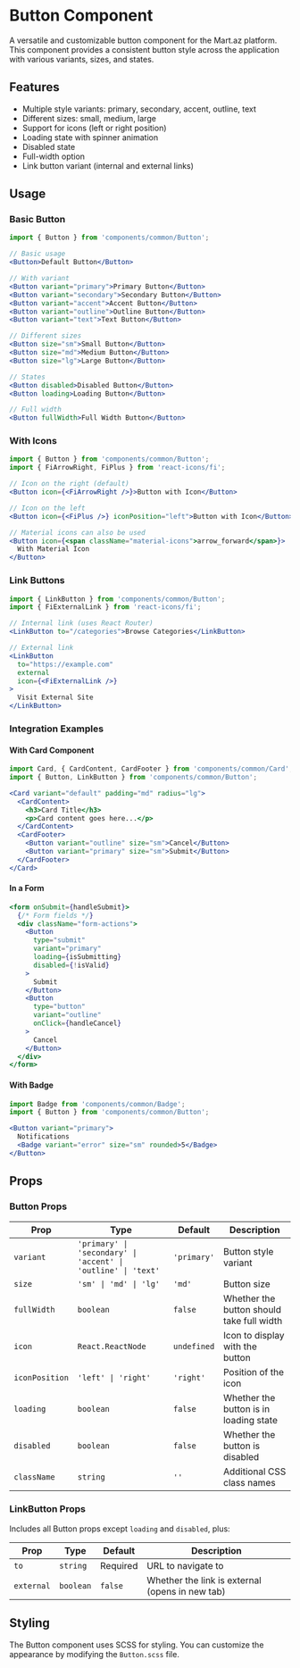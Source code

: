 # Button Component

A versatile and customizable button component for the Mart.az platform. This component provides a consistent button style across the application with various variants, sizes, and states.

## Features

- Multiple style variants: primary, secondary, accent, outline, text
- Different sizes: small, medium, large
- Support for icons (left or right position)
- Loading state with spinner animation
- Disabled state
- Full-width option
- Link button variant (internal and external links)

## Usage

### Basic Button

```jsx
import { Button } from 'components/common/Button';

// Basic usage
<Button>Default Button</Button>

// With variant
<Button variant="primary">Primary Button</Button>
<Button variant="secondary">Secondary Button</Button>
<Button variant="accent">Accent Button</Button>
<Button variant="outline">Outline Button</Button>
<Button variant="text">Text Button</Button>

// Different sizes
<Button size="sm">Small Button</Button>
<Button size="md">Medium Button</Button>
<Button size="lg">Large Button</Button>

// States
<Button disabled>Disabled Button</Button>
<Button loading>Loading Button</Button>

// Full width
<Button fullWidth>Full Width Button</Button>
```

### With Icons

```jsx
import { Button } from 'components/common/Button';
import { FiArrowRight, FiPlus } from 'react-icons/fi';

// Icon on the right (default)
<Button icon={<FiArrowRight />}>Button with Icon</Button>

// Icon on the left
<Button icon={<FiPlus />} iconPosition="left">Button with Icon</Button>

// Material icons can also be used
<Button icon={<span className="material-icons">arrow_forward</span>}>
  With Material Icon
</Button>
```

### Link Buttons

```jsx
import { LinkButton } from 'components/common/Button';
import { FiExternalLink } from 'react-icons/fi';

// Internal link (uses React Router)
<LinkButton to="/categories">Browse Categories</LinkButton>

// External link
<LinkButton 
  to="https://example.com" 
  external 
  icon={<FiExternalLink />}
>
  Visit External Site
</LinkButton>
```

### Integration Examples

#### With Card Component

```jsx
import Card, { CardContent, CardFooter } from 'components/common/Card';
import { Button, LinkButton } from 'components/common/Button';

<Card variant="default" padding="md" radius="lg">
  <CardContent>
    <h3>Card Title</h3>
    <p>Card content goes here...</p>
  </CardContent>
  <CardFooter>
    <Button variant="outline" size="sm">Cancel</Button>
    <Button variant="primary" size="sm">Submit</Button>
  </CardFooter>
</Card>
```

#### In a Form

```jsx
<form onSubmit={handleSubmit}>
  {/* Form fields */}
  <div className="form-actions">
    <Button 
      type="submit" 
      variant="primary" 
      loading={isSubmitting}
      disabled={!isValid}
    >
      Submit
    </Button>
    <Button 
      type="button" 
      variant="outline" 
      onClick={handleCancel}
    >
      Cancel
    </Button>
  </div>
</form>
```

#### With Badge

```jsx
import Badge from 'components/common/Badge';
import { Button } from 'components/common/Button';

<Button variant="primary">
  Notifications
  <Badge variant="error" size="sm" rounded>5</Badge>
</Button>
```

## Props

### Button Props

| Prop | Type | Default | Description |
|------|------|---------|-------------|
| `variant` | `'primary' \| 'secondary' \| 'accent' \| 'outline' \| 'text'` | `'primary'` | Button style variant |
| `size` | `'sm' \| 'md' \| 'lg'` | `'md'` | Button size |
| `fullWidth` | `boolean` | `false` | Whether the button should take full width |
| `icon` | `React.ReactNode` | `undefined` | Icon to display with the button |
| `iconPosition` | `'left' \| 'right'` | `'right'` | Position of the icon |
| `loading` | `boolean` | `false` | Whether the button is in loading state |
| `disabled` | `boolean` | `false` | Whether the button is disabled |
| `className` | `string` | `''` | Additional CSS class names |

### LinkButton Props

Includes all Button props except `loading` and `disabled`, plus:

| Prop | Type | Default | Description |
|------|------|---------|-------------|
| `to` | `string` | Required | URL to navigate to |
| `external` | `boolean` | `false` | Whether the link is external (opens in new tab) |

## Styling

The Button component uses SCSS for styling. You can customize the appearance by modifying the `Button.scss` file. 